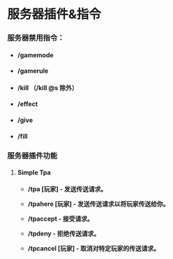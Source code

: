# 服务器插件&指令

### 服务器禁用指令：

* #### /gamemode

* #### /gamerule

* #### /kill （/kill @s 除外）

* #### /effect

* #### /give

* #### /fill

### 服务器插件功能

1. #### Simple Tpa
   
    * **/tpa [玩家] - 发送传送请求。**
    
    * **/tpahere [玩家] - 发送传送请求以将玩家传送给你。**
    
    * **/tpaccept - 接受请求。**
    
    * **/tpdeny - 拒绝传送请求。**
    
    * **/tpcancel [玩家] - 取消对特定玩家的传送请求。**